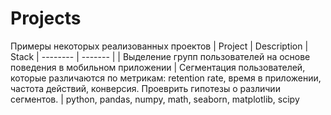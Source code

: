 # Projects
Примеры некоторых реализованных проектов
| Project    | Description | Stack
| -------- | ------- |
| Выделение групп пользователей на основе поведения в мобильном приложении  | Сегментация пользователей, которые различаются по метрикам: retention rate, время в приложении, частота действий, конверсия. Проеврить гипотезы о различии сегментов. | python, pandas, numpy, math, seaborn, matplotlib, scipy
